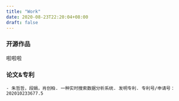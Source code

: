 ```yaml
---
title: "Work"
date: 2020-08-23T22:20:04+08:00
draft: false
---
```

### 开源作品

啦啦啦

### 论文&专利

```
- 朱哲哲，段娟，肖创柏. 一种实时搜索数据分析系统. 发明专利. 专利号/申请号：202010233677.5
```
